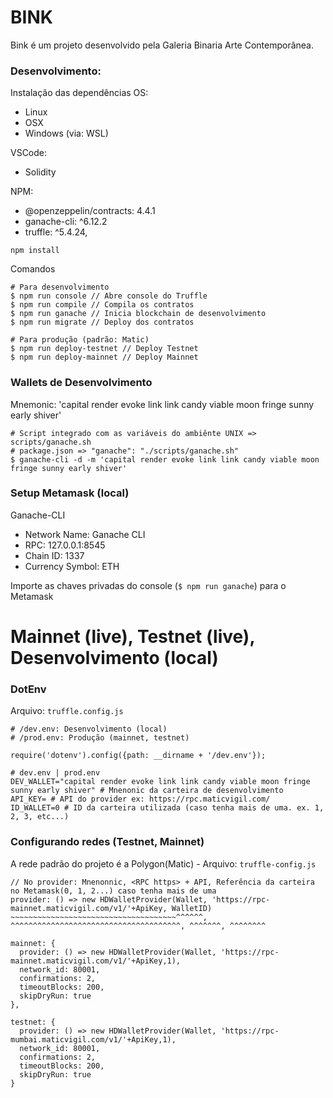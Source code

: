 # BINK
Bink é um projeto desenvolvido pela Galeria Binaria Arte Contemporânea.

### Desenvolvimento:
Instalação das dependências
OS:
- Linux
- OSX
- Windows (via: WSL)

VSCode:
- Solidity

NPM:
- @openzeppelin/contracts: 4.4.1
- ganache-cli: ^6.12.2
- truffle: ^5.4.24,

```
npm install
```

Comandos
```
# Para desenvolvimento
$ npm run console // Abre console do Truffle
$ npm run compile // Compila os contratos
$ npm run ganache // Inicia blockchain de desenvolvimento
$ npm run migrate // Deploy dos contratos

# Para produção (padrão: Matic)
$ npm run deploy-testnet // Deploy Testnet
$ npm run deploy-mainnet // Deploy Mainnet

```

### Wallets de Desenvolvimento
Mnemonic: 'capital render evoke link link candy viable moon fringe sunny early shiver'

```
# Script integrado com as variáveis do ambiênte UNIX => scripts/ganache.sh
# package.json => "ganache": "./scripts/ganache.sh"
$ ganache-cli -d -m 'capital render evoke link link candy viable moon fringe sunny early shiver'
```

### Setup Metamask (local)
Ganache-CLI 
- Network Name: Ganache CLI
- RPC: 127.0.0.1:8545
- Chain ID: 1337
- Currency Symbol: ETH

Importe as chaves privadas do console (```$ npm run ganache```) para o Metamask

# Mainnet (live), Testnet (live), Desenvolvimento (local)

### DotEnv
Arquivo: ```truffle.config.js```
```
# /dev.env: Desenvolvimento (local)
# /prod.env: Produção (mainnet, testnet)

require('dotenv').config({path: __dirname + '/dev.env'});
``` 

```
# dev.env | prod.env
DEV_WALLET="capital render evoke link link candy viable moon fringe sunny early shiver" # Mnenonic da carteira de desenvolvimento
API_KEY= # API do provider ex: https://rpc.maticvigil.com/
ID_WALLET=0 # ID da carteira utilizada (caso tenha mais de uma. ex. 1, 2, 3, etc...)
```

### Configurando redes (Testnet, Mainnet)
A rede padrão do projeto é a Polygon(Matic) - Arquivo: ```truffle-config.js```

```
// No provider: Mnenonnic, <RPC https> + API, Referência da carteira no Metamask(0, 1, 2...) caso tenha mais de uma
provider: () => new HDWalletProvider(Wallet, 'https://rpc-mainnet.maticvigil.com/v1/'+ApiKey, WalletID)
~~~~~~~~~~~~~~~~~~~~~~~~~~~~~~~~~~~~~^^^^^^, ^^^^^^^^^^^^^^^^^^^^^^^^^^^^^^^^^^^^^^, ^^^^^^^, ^^^^^^^^
``` 

```
mainnet: {
  provider: () => new HDWalletProvider(Wallet, 'https://rpc-mainnet.maticvigil.com/v1/'+ApiKey,1),
  network_id: 80001,
  confirmations: 2,
  timeoutBlocks: 200,
  skipDryRun: true
},

testnet: {
  provider: () => new HDWalletProvider(Wallet, 'https://rpc-mumbai.maticvigil.com/v1/'+ApiKey,1),
  network_id: 80001,
  confirmations: 2,
  timeoutBlocks: 200,
  skipDryRun: true
}
```